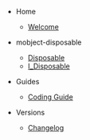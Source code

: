 - Home

  - [Welcome](/)

- mobject-disposable

  - [Disposable](disposable.md)
  - [I_Disposable](i-disposable.md)

- Guides

  - [Coding Guide](https://benhar-dev.github.io/coding-convention/#/)

- Versions

  - [Changelog](changelog.md)
